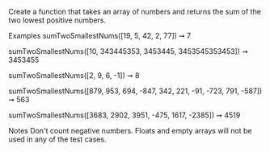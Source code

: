 Create a function that takes an array of numbers and returns the sum of the two lowest positive numbers.

Examples
sumTwoSmallestNums([19, 5, 42, 2, 77]) ➞ 7

sumTwoSmallestNums([10, 343445353, 3453445, 3453545353453]) ➞ 3453455

sumTwoSmallestNums([2, 9, 6, -1]) ➞ 8

sumTwoSmallestNums([879, 953, 694, -847, 342, 221, -91, -723, 791, -587]) ➞ 563

sumTwoSmallestNums([3683, 2902, 3951, -475, 1617, -2385]) ➞ 4519

Notes
Don't count negative numbers.
Floats and empty arrays will not be used in any of the test cases.